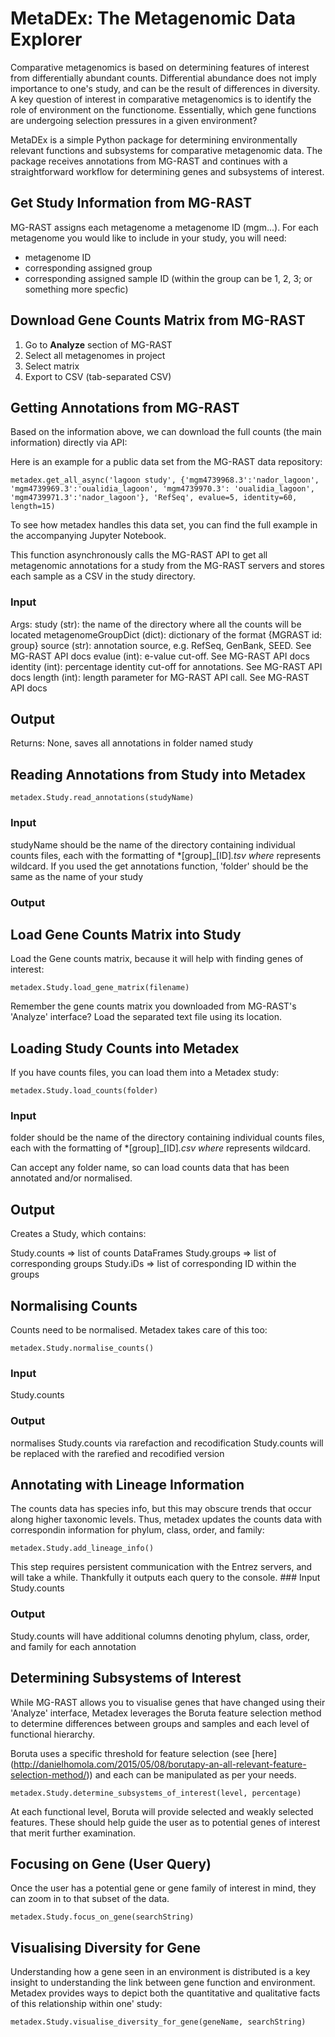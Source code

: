 MetaDEx: The Metagenomic Data Explorer
=======

Comparative metagenomics is based on determining features of interest from differentially abundant counts. Differential abundance does not imply importance to one's study, and can be the result of differences in diversity. A key question of interest in comparative metagenomics is to identify the role of environment on the functionome. Essentially, which gene functions are undergoing selection pressures in a given environment?

MetaDEx is a simple Python package for determining environmentally relevant functions and subsystems for comparative metagenomic data. The package receives annotations from MG-RAST and continues with a straightforward workflow for determining genes and subsystems of interest.


Get Study Information from MG-RAST
----------------------------------

MG-RAST assigns each metagenome a metagenome ID (mgm...). For each
metagenome you would like to include in your study, you will need:
- metagenome ID 
- corresponding assigned group 
- corresponding assigned sample ID (within the group can be 1, 2, 3; or something more specfic)

Download Gene Counts Matrix from MG-RAST
----------------------------------------

1.  Go to **Analyze** section of MG-RAST
2.  Select all metagenomes in project
3.  Select matrix
4.  Export to CSV (tab-separated CSV)

Getting Annotations from MG-RAST
--------------------------------

Based on the information above, we can download the full counts (the
main information) directly via API:

Here is an example for a public data set from the MG-RAST data repository:

    metadex.get_all_async('lagoon study', {'mgm4739968.3':'nador_lagoon', 'mgm4739969.3':'oualidia_lagoon', 'mgm4739970.3': 'oualidia_lagoon', 'mgm4739971.3':'nador_lagoon'}, 'RefSeq', evalue=5, identity=60, length=15) 

To see how metadex handles this data set, you can find the full example in the accompanying Jupyter Notebook.


This function asynchronously calls the MG-RAST API to get all metagenomic annotations for a study from the MG-RAST servers and stores each sample as a CSV in the study directory.

### Input
Args:
        study (str): the name of the directory where all the counts will be located
        metagenomeGroupDict (dict): dictionary of the format {MGRAST id: group}
        source (str): annotation source, e.g. RefSeq, GenBank, SEED. See MG-RAST API docs
        evalue (int): e-value cut-off. See MG-RAST API docs
        identity (int): percentage identity cut-off for annotations. See MG-RAST API docs
        length (int): length parameter for MG-RAST API call. See MG-RAST API docs


Output
------
Returns:
        None, saves all annotations in folder named study


Reading Annotations from Study into Metadex
-------------------------------------------

    metadex.Study.read_annotations(studyName)

### Input

studyName should be the name of the directory containing individual
counts files, each with the formatting of \*\[group\]\_\[ID\]*.tsv
where* represents wildcard. If you used the get annotations function,
'folder' should be the same as the name of your study

### Output

Load Gene Counts Matrix into Study
----------------------------------

Load the Gene counts matrix, because it will help with finding genes of
interest:

    metadex.Study.load_gene_matrix(filename)

Remember the gene counts matrix you downloaded from MG-RAST's 'Analyze'
interface? Load the separated text file using its location.

Loading Study Counts into Metadex
---------------------------------

If you have counts files, you can load them into a Metadex study:

    metadex.Study.load_counts(folder) 

### Input

folder should be the name of the directory containing individual counts
files, each with the formatting of \*\[group\]\_\[ID\]*.csv where*
represents wildcard.

Can accept any folder name, so can load counts data that has been
annotated and/or normalised.

Output
------

Creates a Study, which contains:

Study.counts =&gt; list of counts DataFrames Study.groups =&gt; list of
corresponding groups Study.iDs =&gt; list of corresponding ID within the
groups

Normalising Counts
------------------

Counts need to be normalised. Metadex takes care of this too:

    metadex.Study.normalise_counts()

### Input

Study.counts

### Output

normalises Study.counts via rarefaction and recodification Study.counts
will be replaced with the rarefied and recodified version

Annotating with Lineage Information
-----------------------------------

The counts data has species info, but this may obscure trends that occur
along higher taxonomic levels. Thus, metadex updates the counts data
with correspondin information for phylum, class, order, and family:

    metadex.Study.add_lineage_info()

This step requires persistent communication with the Entrez servers, and
will take a while. Thankfully it outputs each query to the console.
\#\#\# Input Study.counts

### Output

Study.counts will have additional columns denoting phylum, class, order,
and family for each annotation

Determining Subsystems of Interest
----------------------------------

While MG-RAST allows you to visualise genes that have changed using
their 'Analyze' interface, Metadex leverages the Boruta feature
selection method to determine differences between groups and samples and
each level of functional hierarchy.

Boruta uses a specific threshold for feature selection (see [here]
(http://danielhomola.com/2015/05/08/borutapy-an-all-relevant-feature-selection-method/)) and each can be manipulated as per your needs.

    metadex.Study.determine_subsystems_of_interest(level, percentage)

At each functional level, Boruta will provide selected and weakly
selected features. These should help guide the user as to potential
genes of interest that merit further examination.

Focusing on Gene (User Query)
-----------------------------

Once the user has a potential gene or gene family of interest in mind,
they can zoom in to that subset of the data.

    metadex.Study.focus_on_gene(searchString) 

Visualising Diversity for Gene
------------------------------

Understanding how a gene seen in an environment is distributed is a key
insight to understanding the link between gene function and environment.
Metadex provides ways to depict both the quantitative and qualitative
facts of this relationship within one' study:

    metadex.Study.visualise_diversity_for_gene(geneName, searchString)
